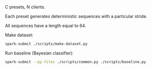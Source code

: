 C presets, N clients.

Each preset generates deterministic sequences with a particular stride.

All sequences have a length equal to 64.

Make dataset:
```sh
spark-submit ./scripts/make-dataset.py
```

Run baseline (Bayesian classifier):
```sh
spark-submit --py-files ./scripts/common.py ./scripts/baseline.py
```
